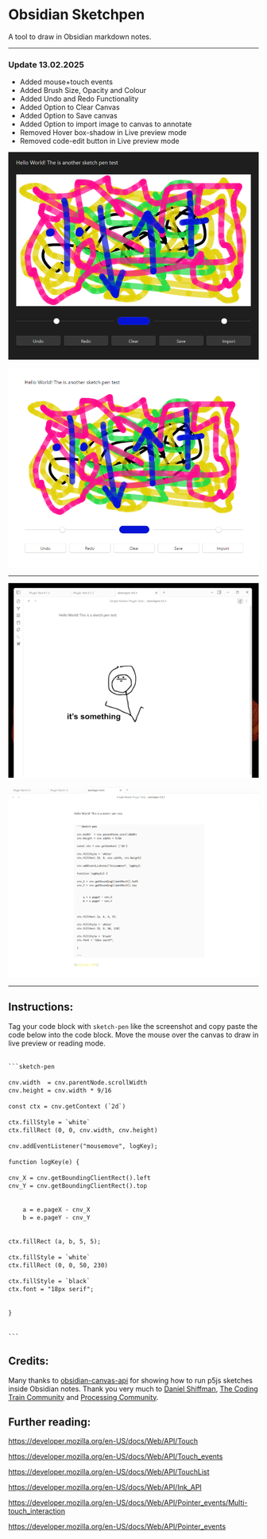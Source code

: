 # Obsidian Sketchpen

A tool to draw in Obsidian markdown notes.

---
### Update 13.02.2025

- Added mouse+touch events
- Added Brush Size, Opacity and Colour
- Added Undo and Redo Functionality
- Added Option to Clear Canvas
- Added Option to Save canvas
- Added Option to import image to canvas to annotate
- Removed Hover box-shadow in Live preview mode
- Removed code-edit button in Live preview mode

![](Screenshot_2025-02-13_132508.png)

![](Screenshot_2025-02-13_134334.png)



---

![](SketchPen_Test.gif)

![](Screenshot.png)

---

## Instructions:

Tag your code block with `sketch-pen` like the screenshot and copy paste the code below into the code block.
Move the mouse over the canvas to draw in live preview or reading mode.



````

```sketch-pen

cnv.width  = cnv.parentNode.scrollWidth
cnv.height = cnv.width * 9/16

const ctx = cnv.getContext (`2d`)

ctx.fillStyle = `white`
ctx.fillRect (0, 0, cnv.width, cnv.height)

cnv.addEventListener("mousemove", logKey);

function logKey(e) {

cnv_X = cnv.getBoundingClientRect().left
cnv_Y = cnv.getBoundingClientRect().top


    a = e.pageX - cnv_X
    b = e.pageY - cnv_Y


ctx.fillRect (a, b, 5, 5);

ctx.fillStyle = `white`
ctx.fillRect (0, 0, 50, 230)

ctx.fillStyle = `black`
ctx.font = "18px serif";


}


```

````


## Credits:

Many thanks to [obsidian-canvas-api](https://github.com/capogreco/obsidian-canvas-api) for showing how to run p5js sketches inside Obsidian notes.
Thank you very much to [Daniel Shiffman](https://github.com/shiffman), [The Coding Train Community](https://thecodingtrain.com/) and [Processing Community](https://processing.org/).

## Further reading:

https://developer.mozilla.org/en-US/docs/Web/API/Touch

https://developer.mozilla.org/en-US/docs/Web/API/Touch_events

https://developer.mozilla.org/en-US/docs/Web/API/TouchList

https://developer.mozilla.org/en-US/docs/Web/API/Ink_API

https://developer.mozilla.org/en-US/docs/Web/API/Pointer_events/Multi-touch_interaction

https://developer.mozilla.org/en-US/docs/Web/API/Pointer_events













